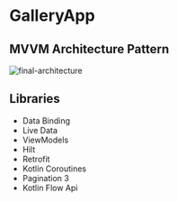 # GalleryApp

## MVVM Architecture Pattern 

![final-architecture](https://user-images.githubusercontent.com/7644709/94259993-b2691b80-ff2f-11ea-8bff-cc4ed3c8b6d9.png)


## Libraries
   - Data Binding
   - Live Data
   - ViewModels
   - Hilt
   - Retrofit
   - Kotlin Coroutines
   - Pagination 3
   - Kotlin Flow Api
